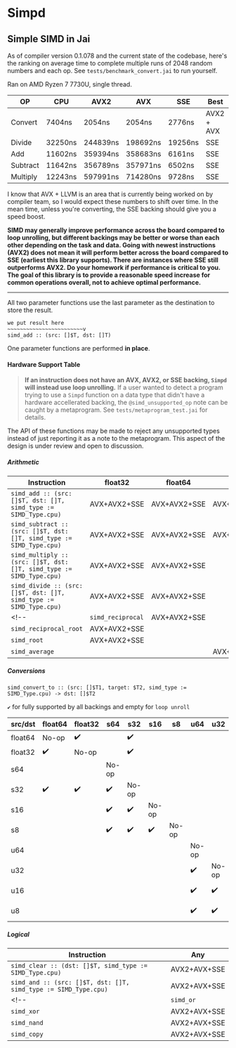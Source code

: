 # Simpd

## Simple SIMD in Jai

As of compiler version 0.1.078 and the current state of the codebase, here's the ranking on average time to complete multiple runs of 2048 random numbers and each op. See `tests/benchmark_convert.jai` to run yourself.

Ran on AMD Ryzen 7 7730U, single thread.

| OP | CPU | AVX2 | AVX | SSE | Best |
| --- | --- | --- | --- | --- | --- |
| Convert | 7404ns | 2054ns | 2054ns | 2776ns | AVX2 + AVX |
| Divide | 32250ns | 244839ns | 198692ns | 19256ns | SSE |
| Add | 11602ns | 359394ns | 358683ns | 6161ns | SSE |
| Subtract | 11642ns | 356789ns | 357971ns | 6502ns | SSE |
| Multiply | 12243ns | 597991ns | 714280ns | 9728ns | SSE |

I know that AVX + LLVM is an area that is currently being worked on by compiler team, so I would expect these numbers to shift over time. In the mean time, unless you're converting, the SSE backing should give you a speed boost.

**SIMD may generally improve performance across the board compared to loop unrolling, but different backings may be better or worse than each other depending on the task and data. Going with newest instructions (AVX2) does not mean it will perform better across the board compared to SSE (earliest this library supports). There are instances where SSE still outperforms AVX2. Do your homework if performance is critical to you. The goal of this library is to provide a reasonable speed increase for common operations overall, not to achieve optimal performance.**

---

All two parameter functions use the last parameter as the destination to store the result.

```
we put result here
~~~~~~~~~~~~~~~~~~~~~~~~v
simd_add :: (src: []$T, dst: []T)
```

One parameter functions are performed **in place**.

#### Hardware Support Table

> **If an instruction does not have an AVX, AVX2, or SSE backing, `Simpd` will instead use loop unrolling.** If a user wanted to detect a program trying to use a `Simpd` function on a data type that didn't have a hardware accellerated backing, the `@simd_unsupported_op` note can be caught by a metaprogram. See `tests/metaprogram_test.jai` for details.

The API of these functions may be made to reject any unsupported types instead of just reporting it as a note to the metaprogram. This aspect of the design is under review and open to discussion.

##### Arithmetic

| Instruction | float32 | float64 | i8/u8 | i16/u16 | i32/u32 | i64/u64 |
| --- | --- | --- | --- | --- | --- | --- |
| `simd_add :: (src: []$T, dst: []T, simd_type := SIMD_Type.cpu)` | AVX+AVX2+SSE| AVX+AVX2+SSE | AVX+AVX2+SSE | AVX+AVX2+SSE | AVX+AVX2+SSE | AVX+AVX2+SSE |
| `simd_subtract :: (src: []$T, dst: []T, simd_type := SIMD_Type.cpu)` | AVX+AVX2+SSE| AVX+AVX2+SSE | AVX+AVX2+SSE | AVX+AVX2+SSE | AVX+AVX2+SSE | AVX+AVX2+SSE |
| `simd_multiply :: (src: []$T, dst: []T, simd_type := SIMD_Type.cpu)` | AVX+AVX2+SSE| AVX+AVX2+SSE |  | AVX+AVX2+SSE | AVX+AVX2+SSE |  |
| `simd_divide :: (src: []$T, dst: []T, simd_type := SIMD_Type.cpu)` | AVX+AVX2+SSE| AVX+AVX2+SSE |  | |  |  |
<!-- | `simd_reciprocal` | AVX+AVX2+SSE| |  | |  |  |
| `simd_reciprocal_root` | AVX+AVX2+SSE| |  | |  |  |
| `simd_root` | AVX+AVX2+SSE| |  | |  |  |
| `simd_average` | | | AVX+AVX2+SSE | AVX+AVX2+SSE |  |  | -->
<!--
##### Bit Manipulation

| Instruction | float32 | float64 | i8/u8 | i16/u16 | i32/u32 | i64/u64 |
| --- | --- | --- | --- | --- | --- | --- |
| `simd_shift_left` | AVX+AVX2+SSE | AVX+AVX2+SSE | | AVX+AVX2+SSE | AVX+AVX2+SSE | AVX+AVX2+SSE |
| `simd_shift_right` | AVX+AVX2+SSE | AVX+AVX2+SSE | | AVX+AVX2+SSE | AVX+AVX2+SSE | AVX+AVX2+SSE |
| `simd_rotate_left` | AVX+AVX2+SSE | AVX+AVX2+SSE | | AVX+AVX2+SSE | AVX+AVX2+SSE | AVX+AVX2+SSE |
| `simd_rotate_right`| AVX+AVX2+SSE | AVX+AVX2+SSE | | AVX+AVX2+SSE | AVX+AVX2+SSE | AVX+AVX2+SSE | -->
<!--
##### Comparisons and Validity

| Instruction | float32 | float64 | i8/u8 | i16/u16 | i32/u32 | i64/u64 | Note |
| --- | --- | --- | --- | --- | --- | --- | --- |
| `simd_equal` | AVX+AVX2+SSE | AVX+AVX2+SSE | AVX+AVX2+SSE | AVX+AVX2+SSE | AVX+AVX2+SSE | AVX+AVX2+SSE |  Sets destination to 1 if equal, 0 otherwise |
| `simd_not_equal` | AVX+AVX2+SSE | AVX+AVX2+SSE | | |  |  | Sets destination to 1 if dst != src, 0 otherwise |
| `simd_greater` | AVX+AVX2+SSE | AVX+AVX2+SSE | AVX+AVX2+SSE | AVX+AVX2+SSE | AVX+AVX2+SSE | AVX+AVX2+SSE |  Sets destination to 1 if dst > src, 0 otherwise |
| `simd_greater_or_equal` | AVX+AVX2+SSE | AVX+AVX2+SSE | | |  |  | Sets destination to 1 if dst >= src, 0 otherwise |
| `simd_less` | AVX+AVX2+SSE | AVX+AVX2+SSE | | |  |  | Sets destination to 1 if dst < src, 0 otherwise |
| `simd_less_or_equal` | AVX+AVX2+SSE | AVX+AVX2+SSE | | |  |  | Sets destination to 1 if dst <= src, 0 otherwise |
| `simd_nan` | AVX+AVX2+SSE | AVX+AVX2+SSE | | |  |  | Sets destination to 1 if dst or src is NaN, 0 otherwise |
| `simd_valid` | AVX+AVX2+SSE | AVX+AVX2+SSE | | |  |  | Sets destination to 1 if dst and src is not NaN, 0 otherwise |
| `simd_max` | AVX+AVX2+SSE | AVX+AVX2+SSE | AVX+AVX2+SSE | AVX+AVX2+SSE | AVX+AVX2+SSE | |  Sets destination to 1 if dst > src, 0 otherwise |
| `simd_min` | AVX+AVX2+SSE | AVX+AVX2+SSE | AVX+AVX2+SSE | AVX+AVX2+SSE | AVX+AVX2+SSE | |  Sets destination to 1 if dst > src, 0 otherwise | -->

##### Conversions

```simd_convert_to :: (src: []$T1, target: $T2, simd_type := SIMD_Type.cpu) -> dst: []$T2```

`✔️` for fully supported by all backings and empty for `loop unroll`

|src/dst| float64 | float32 | s64 | s32 | s16 | s8 | u64 | u32 | u16 | u8 |
| --- | --- | --- | --- | --- | --- | --- | --- | --- | --- | --- |
| float64   | No-op |✔️| |✔️|| | ||| |
| float32   |✔️| No-op | |✔️| | | || | | |
| s64       | | | No-op || | | | | | | |
| s32       |✔️|✔️|✔️| No-op | | | | | | |
| s16       | | |✔️|✔️| No-op | | || | | |
| s8        | | |✔️|✔️|✔️| No-op | || | | |
| u64       | | | | | | | No-op | | | | |
| u32       ||| | | | |✔️| No-op || |
| u16       | | | || | |✔️|✔️| No-op ||
| u8        | | | || | |✔️|✔️|✔️| No-op |

##### Logical

| Instruction | Any |
| --- | --- |
| `simd_clear :: (dst: []$T, simd_type := SIMD_Type.cpu)` | AVX2+AVX+SSE |
| `simd_and :: (src: []$T, dst: []T, simd_type := SIMD_Type.cpu)` | AVX2+AVX+SSE |
<!-- | `simd_or` | AVX2+AVX+SSE |
| `simd_xor` | AVX2+AVX+SSE |
| `simd_nand` | AVX2+AVX+SSE |
| `simd_copy` | AVX2+AVX+SSE | -->
